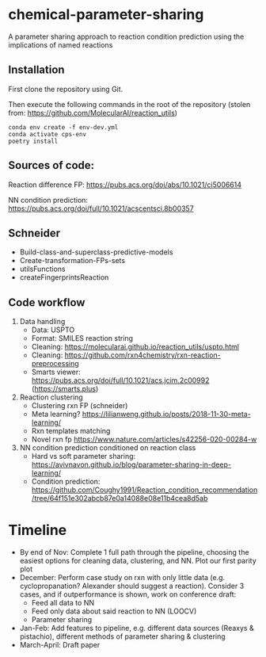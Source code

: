 # chemical-parameter-sharing
A parameter sharing approach to reaction condition prediction using the implications of named reactions

## Installation

First clone the repository using Git.

Then execute the following commands in the root of the repository (stolen from: https://github.com/MolecularAI/reaction_utils)

    conda env create -f env-dev.yml
    conda activate cps-env
    poetry install
    
 ## Sources of code:
 Reaction difference FP: https://pubs.acs.org/doi/abs/10.1021/ci5006614
 
 NN condition prediction: https://pubs.acs.org/doi/full/10.1021/acscentsci.8b00357

## Schneider

- Build-class-and-superclass-predictive-models
- Create-transformation-FPs-sets
- utilsFunctions
- createFingerprintsReaction

## Code workflow

1) Data handling
    - Data: USPTO
    - Format: SMILES reaction string
    - Cleaning: https://molecularai.github.io/reaction_utils/uspto.html
    - Cleaning: https://github.com/rxn4chemistry/rxn-reaction-preprocessing
    - Smarts viewer: https://pubs.acs.org/doi/full/10.1021/acs.jcim.2c00992 (https://smarts.plus)
2) Reaction clustering
    - Clustering rxn FP (schneider)
    - Meta learning? https://lilianweng.github.io/posts/2018-11-30-meta-learning/
    - Rxn templates matching
    - Novel rxn fp https://www.nature.com/articles/s42256-020-00284-w
3) NN condition prediction conditioned on reaction class
    - Hard vs soft parameter sharing: https://avivnavon.github.io/blog/parameter-sharing-in-deep-learning/
    - Condition prediction: https://github.com/Coughy1991/Reaction_condition_recommendation/tree/64f151e302abcb87e0a14088e08e11b4cea8d5ab
    
# Timeline

- By end of Nov: Complete 1 full path through the pipeline, choosing the easiest options for cleaning data, clustering, and NN. Plot our first parity plot
- December: Perform case study on rxn with only little data (e.g. cyclopropanation? Alexander should suggest a reaction). Consider 3 cases, and if outperformance is shown, work on conference draft:
    - Feed all data to NN
    - Feed only data about said reaction to NN (LOOCV)
    - Parameter sharing
- Jan-Feb: Add features to pipeline, e.g. different data sources (Reaxys & pistachio), different methods of parameter sharing & clustering
- March-April: Draft paper
    
    
